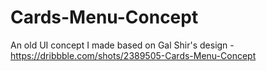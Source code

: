 # Cards-Menu-Concept
An old UI concept I made based on Gal Shir's design - https://dribbble.com/shots/2389505-Cards-Menu-Concept
